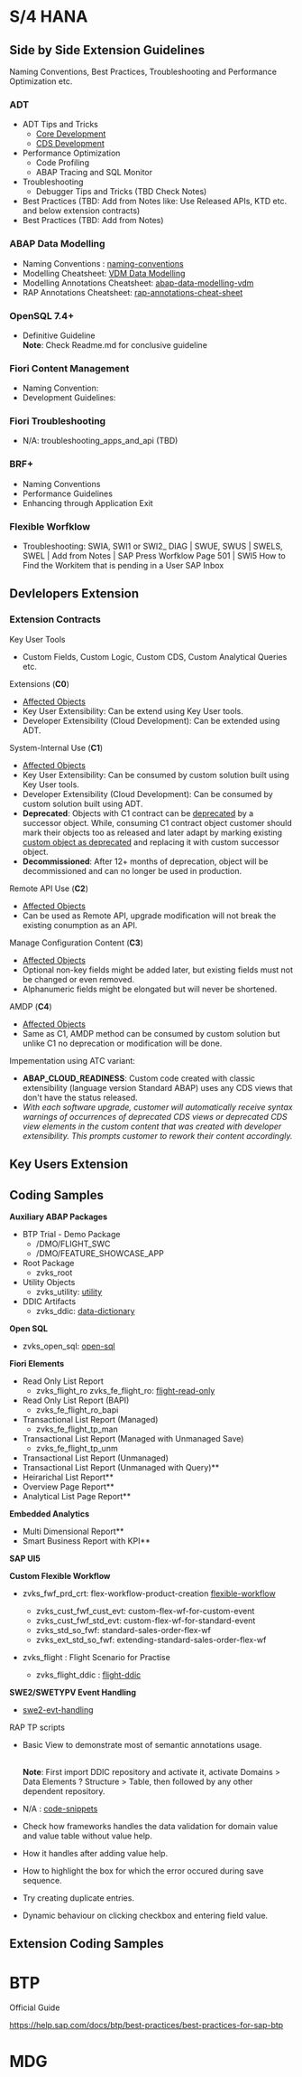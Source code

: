 # S/4 HANA

## Side by Side Extension Guidelines

Naming Conventions, Best Practices, Troubleshooting and Performance Optimization etc.

### ADT

- ADT Tips and Tricks
  - [Core Development](https://help.sap.com/docs/abap-cloud/abap-development-tools-user-guide/tips-and-tricks-abap-core-tools?version=sap_btp)
  - [CDS Development](https://help.sap.com/docs/abap-cloud/abap-cds-tools-user-guide/tips-and-tricks-abap-cds-tools)
- Performance Optimization
  - Code Profiling
  - ABAP Tracing and SQL Monitor
- Troubleshooting
  - Debugger Tips and Tricks (TBD Check Notes) 
- Best Practices (TBD: Add from Notes like: Use Released APIs, KTD etc. and below extension contracts)
- Best Practices (TBD: Add from Notes)

### ABAP Data Modelling

- Naming Conventions : [naming-conventions](https://github.com/zvikesh/naming-conventions)
- Modelling Cheatsheet: [VDM Data Modelling](https://app.excalidraw.com/l/5eMbpiBu0l3/5sRgLPpDEZj)
- Modelling Annotations Cheatsheet: [abap-data-modelling-vdm](https://github.com/zvikesh/abap-data-modelling-vdm)
- RAP Annotations Cheatsheet: [rap-annotations-cheat-sheet](https://github.com/zvikesh/rap-annotations-cheat-sheet)
 
### OpenSQL 7.4+

- Definitive Guideline   </br> **Note**: Check Readme.md for conclusive guideline

### Fiori Content Management

- Naming Convention:
- Development Guidelines:

### Fiori Troubleshooting

- N/A: troubleshooting_apps_and_api (TBD)

### BRF+

- Naming Conventions
- Performance Guidelines
- Enhancing through Application Exit

### Flexible Worfklow
- Troubleshooting: SWIA, SWI1 or SWI2_ DIAG | SWUE, SWUS | SWELS, SWEL | Add from Notes | SAP Press Worfklow Page 501 | SWI5 How to Find the Workitem that is pending in a User SAP Inbox

## Devlelopers Extension

### Extension Contracts

Key User Tools
- Custom Fields, Custom Logic, Custom CDS, Custom Analytical Queries etc.

Extensions (**C0**) 
- [Affected Objects](https://help.sap.com/docs/ABAP_PLATFORM_NEW/c238d694b825421f940829321ffa326a/2ce344a782d74d8aab073fa188af5116.html)
- Key User Extensibility: Can be extend using Key User tools. 
- Developer Extensibility (Cloud Development): Can be extended using ADT. 

System-Internal Use (**C1**) 
- [Affected Objects](https://help.sap.com/docs/ABAP_PLATFORM_NEW/c238d694b825421f940829321ffa326a/3ccb57a1a4d04ee192fdc2a849a89158.html)
- Key User Extensibility: Can be consumed by custom solution built using Key User tools.
- Developer Extensibility (Cloud Development): Can be consumed by custom solution built using ADT.
- **Deprecated**: Objects with C1 contract can be [deprecated](https://help.sap.com/docs/ABAP_PLATFORM_NEW/c238d694b825421f940829321ffa326a/f64ebfd241fe4b40b5902b8630d26db6.html) by a successor object. While, consuming C1 contract object customer should mark their objects too as released and later adapt by marking existing [custom object as deprecated](https://help.sap.com/docs/ABAP_PLATFORM_NEW/c238d694b825421f940829321ffa326a/a0b0c2282d49442dad541468f68f14e6.html) and replacing it with custom successor object.
- **Decommissioned**: After 12+ months of deprecation, object will be decommissioned and can no longer be used in production.  

Remote API Use (**C2**) 
- [Affected Objects](https://help.sap.com/docs/ABAP_PLATFORM_NEW/c238d694b825421f940829321ffa326a/9c7f9ba825064053874d5870bcb991fb.html)
- Can be used as Remote API, upgrade modification will not break the existing conumption as an API.

Manage Configuration Content (**C3**) 
- [Affected Objects](https://help.sap.com/docs/ABAP_PLATFORM_NEW/c238d694b825421f940829321ffa326a/8b734a3c1f2f416fb077675df46037b5.html)
- Optional non-key fields might be added later, but existing fields must not be changed or even removed. 
 - Alphanumeric fields might be elongated but will never be shortened.

AMDP (**C4**) 
- [Affected Objects](https://help.sap.com/docs/ABAP_PLATFORM_NEW/c238d694b825421f940829321ffa326a/288854b83f764fc2b7ae8c5f62140cfe.html)
- Same as C1, AMDP method can be consumed by custom solution but unlike C1 no deprecation or modification will be done.

Impementation using ATC variant:
- **ABAP_CLOUD_READINESS**: Custom code created with classic extensibility (language version Standard ABAP) uses any CDS views that don't have the status released.
- _With each software upgrade, customer will automatically receive syntax warnings of occurrences of deprecated CDS views or deprecated CDS view elements in the custom 
  content that was created with developer extensibility. This prompts customer to rework their content accordingly._

## Key Users Extension

## Coding Samples

**Auxiliary ABAP Packages**

- BTP Trial - Demo Package
  - /DMO/FLIGHT_SWC
  - /DMO/FEATURE_SHOWCASE_APP
- Root Package
  - zvks_root
- Utility Objects
  - zvks_utility: [utility](https://github.com/zvikesh/utility)
- DDIC Artifacts
  - zvks_ddic: [data-dictionary](https://github.com/zvikesh/data-dictionary)

**Open SQL**

- zvks_open_sql: [open-sql](https://github.com/zvikesh/open-sql)

**Fiori Elements**

- Read Only List Report
  - zvks_flight_ro zvks_fe_flight_ro: [flight-read-only](https://github.com/zvikesh/flight-read-only)
- Read Only List Report (BAPI)
  - zvks_fe_flight_ro_bapi
- Transactional List Report (Managed)
  - zvks_fe_flight_tp_man
- Transactional List Report (Managed with Unmanaged Save)
  - zvks_fe_flight_tp_unm
- Transactional List Report (Unmanaged)
- Transactional List Report (Unmanaged with Query)**
- Heirarichal List Report**
- Overview Page Report**
- Analytical List Page Report**

**Embedded Analytics**

- Multi Dimensional Report**
- Smart Business Report with KPI**

**SAP UI5**

**Custom Flexible Workflow**
- zvks_fwf_prd_crt: flex-workflow-product-creation [flexible-workflow](https://github.com/zvikesh/flexible-workflow/tree/main)

  - zvks_cust_fwf_cust_evt: custom-flex-wf-for-custom-event
  - zvks_cust_fwf_std_evt: custom-flex-wf-for-standard-event
  - zvks_std_so_fwf: standard-sales-order-flex-wf
  - zvks_ext_std_so_fwf: extending-standard-sales-order-flex-wf
- zvks_flight : Flight Scenario for Practise
  - zvks_flight_ddic : [flight-ddic](https://github.com/zvikesh/flight-ddic)

**SWE2/SWETYPV Event Handling**
- [swe2-evt-handling](https://github.com/zvikesh/swe2-evt-handling/)

RAP TP scripts
- Basic View to demonstrate most of semantic annotations usage.

  </br> **Note**: First import DDIC repository and activate it, activate Domains > Data Elements ? Structure > Table, then followed by any other dependent repository.
- N/A : [code-snippets](https://github.com/zvikesh/code-snippets)

- Check how frameworks handles the data validation for domain value and value table without value help.
- How it handles after adding value help.
- How to highlight the box for which the error occured during save sequence.
- Try creating duplicate entries.
- Dynamic behaviour on clicking checkbox and entering field value.

## Extension Coding Samples

# BTP

Official Guide </br>

https://help.sap.com/docs/btp/best-practices/best-practices-for-sap-btp

# MDG

